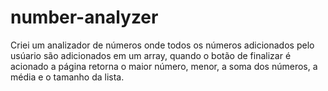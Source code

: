 # number-analyzer
Criei um analizador de números onde todos os números adicionados pelo usúario são adicionados em um array, quando o botão de finalizar é acionado a página retorna o maior número, menor, a soma dos números, a média e o tamanho da lista. 
